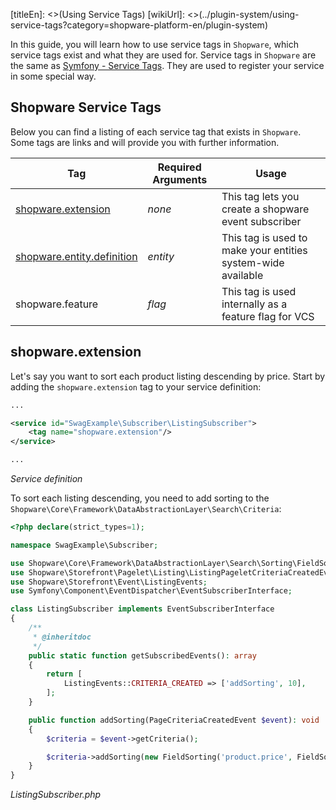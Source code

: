 [titleEn]: <>(Using Service Tags)
[wikiUrl]: <>(../plugin-system/using-service-tags?category=shopware-platform-en/plugin-system)

In this guide, you will learn how to use service tags in `Shopware`, which service tags exist and what they are used for.
Service tags in `Shopware` are the same as [Symfony - Service Tags](https://symfony.com/doc/current/service_container/tags.html).
They are used to register your service in some special way. 

## Shopware Service Tags
Below you can find a listing of each service tag that exists in `Shopware`.
Some tags are links and will provide you with further information.

| Tag                                                                        | Required Arguments     | Usage                                                                                                   |
|----------------------------------------------------------------------------|------------------------|--------------------------------------------------------------|
| [shopware.extension](./#shopware.extension)                                | *none*                 | This tag lets you create a shopware event subscriber         |
| [shopware.entity.definition](../20-data-abstraction-layer/1-definition.md) | *entity*               | This tag is used to make your entities system-wide available |
| shopware.feature                                                           | *flag*                 | This tag is used internally as a feature flag for VCS        |

## shopware.extension
Let's say you want to sort each product listing descending by price.
Start by adding the `shopware.extension` tag to your service definition:
 
```xml
...

<service id="SwagExample\Subscriber\ListingSubscriber">
    <tag name="shopware.extension"/>
</service>

...
```
*Service definition*

To sort each listing descending, you need to add sorting to the `Shopware\Core\Framework\DataAbstractionLayer\Search\Criteria`:

```php
<?php declare(strict_types=1);

namespace SwagExample\Subscriber;

use Shopware\Core\Framework\DataAbstractionLayer\Search\Sorting\FieldSorting;
use Shopware\Storefront\Pagelet\Listing\ListingPageletCriteriaCreatedEvent;
use Shopware\Storefront\Event\ListingEvents;
use Symfony\Component\EventDispatcher\EventSubscriberInterface;

class ListingSubscriber implements EventSubscriberInterface
{
    /**
     * @inheritdoc
     */
    public static function getSubscribedEvents(): array
    {
        return [
            ListingEvents::CRITERIA_CREATED => ['addSorting', 10],
        ];
    }

    public function addSorting(PageCriteriaCreatedEvent $event): void
    {
        $criteria = $event->getCriteria();

        $criteria->addSorting(new FieldSorting('product.price', FieldSorting::DESCENDING));
    }
}
```
*ListingSubscriber.php*